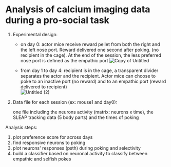 # Analysis of calcium imaging data during a pro-social task
1) Experimental design:
   - on day 0: actor mice receive reward pellet from both the right and the left nose port. Reward 
     delivered one second after poking. (no recipient in the cage). At the end of the session, the less 
     preferred nose port is defined as the empathic port
     ![Copy of Untitled](https://github.com/hannahay/test/assets/64631934/141bc90d-e668-425c-a96e-096a794c36cc)

   - from day 1 to day 4: recipient is in the cage, a transparent divider separates the actor and the 
     recipient. Actor mice can choose to poke to an inactive port (no reward) and to an empathic port 
     (reward delivered to recipient)     
     ![Untitled (2)](https://github.com/hannahay/test/assets/64631934/ebb1061f-e2d2-4a10-862b-17d94a162189)

2) Data file for each session (ex: mouse1 and day0):
   
   one file including the neurons activity (matrix: neurons x time), the SLEAP tracking data (5 body 
   parts) and the times of poking

Analysis steps:
1) plot preference score for across days
1) find responsive neurons to poking
2) plot neurons' responses (psth) during poking and selectivity 
3) build a classifier based on neuronal activity to classify between empathic and selfish pokes



     
